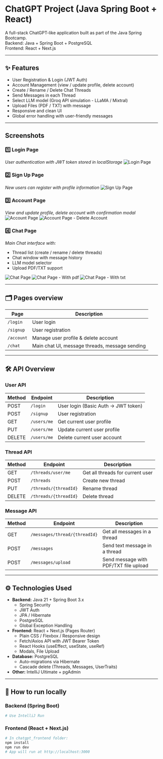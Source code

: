 # ChatGPT Project (Java Spring Boot + React)

A full-stack ChatGPT-like application built as part of the Java Spring Bootcamp.  
Backend: Java + Spring Boot + PostgreSQL  
Frontend: React + Next.js  

---

## ✨ Features

-  User Registration & Login (JWT Auth)
-  Account Management (view / update profile, delete account)
-  Create / Rename / Delete Chat Threads
-  Send Messages in each Thread
-  Select LLM model (Groq API simulation - LLaMA / Mixtral)
-  Upload Files (PDF / TXT) with message
-  Responsive and clean UI
-  Global error handling with user-friendly messages

---

##  Screenshots

### 1️⃣ Login Page
_User authentication with JWT token stored in localStorage_
![Login Page](screenshots/login.png)

### 2️⃣ Sign Up Page
_New users can register with profile information_
![Sign Up Page](screenshots/signup.png)

### 3️⃣ Account Page
_View and update profile, delete account with confirmation modal_
![Account Page](screenshots/account.png)
![Account Page - Delete Account](screenshots/del_account.png)


### 4️⃣ Chat Page
_Main Chat interface with:_
- Thread list (create / rename / delete threads)
- Chat window with message history
- LLM model selector
- Upload PDF/TXT support

![Chat Page](screenshots/chat.png)
![Chat Page - With pdf](screenshots/chat_pdf.png)
![Chat Page - With txt](screenshots/chat_txt.png)


---

## 🗂️ Pages overview

| Page | Description |
|------|-------------|
| `/login` | User login |
| `/signup` | User registration |
| `/account` | Manage user profile & delete account |
| `/chat` | Main chat UI, message threads, message sending |

---

## 🛠️ API Overview

### User API

| Method | Endpoint        | Description                           |
|--------|-----------------|---------------------------------------|
| POST   | `/login`        | User login (Basic Auth → JWT token)    |
| POST   | `/signup`       | User registration                     |
| GET    | `/users/me`     | Get current user profile               |
| PUT    | `/users/me`     | Update current user profile            |
| DELETE | `/users/me`     | Delete current user account            |

### Thread API

| Method | Endpoint               | Description                         |
|--------|------------------------|-------------------------------------|
| GET    | `/threads/user/me`     | Get all threads for current user    |
| POST   | `/threads`             | Create new thread                   |
| PUT    | `/threads/{threadId}`  | Rename thread                       |
| DELETE | `/threads/{threadId}`  | Delete thread                       |

### Message API

| Method | Endpoint                        | Description                        |
|--------|---------------------------------|------------------------------------|
| GET    | `/messages/thread/{threadId}`    | Get all messages in a thread       |
| POST   | `/messages`                     | Send text message in a thread      |
| POST   | `/messages/upload`              | Send message with PDF/TXT file upload |


---

## ⚙️ Technologies Used

- **Backend:** Java 21 + Spring Boot 3.x
  - Spring Security
  - JWT Auth
  - JPA / Hibernate
  - PostgreSQL
  - Global Exception Handling
- **Frontend:** React + Next.js (Pages Router)
  - Plain CSS / Flexbox / Responsive design
  - Fetch/Axios API with JWT Bearer Token
  - React Hooks (useEffect, useState, useRef)
  - Modals, File Upload
- **Database:** PostgreSQL
  - Auto-migrations via Hibernate
  - Cascade delete (Threads, Messages, UserTraits)
- **Other:** IntelliJ Ultimate + pgAdmin

---

## 🚀 How to run locally

### Backend (Spring Boot)

```bash
# Use IntelliJ Run
```

### Frontend (React + Next.js)

```bash
# In chatgpt_frontend folder:
npm install
npm run dev
# App will run at http://localhost:3000
```
